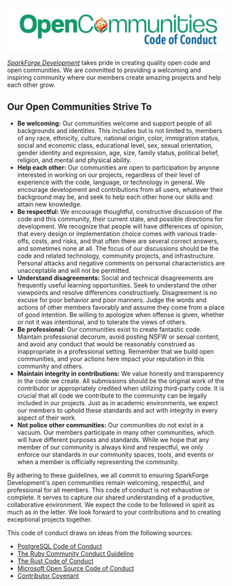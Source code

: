 <div align="center" width="100%"><img src="./assets/images/open-communities.png"></div>

[_SparkForge Development_](https://sparkforge.dev) takes pride in creating quality open code and open communities. We are committed to providing a welcoming and inspiring community where our members create amazing projects and help each other grow.

## Our Open Communities Strive To

- **Be welcoming:** Our communities welcome and support people of all backgrounds and identities. This includes but is not limited to, members of any race, ethnicity, culture, national origin, color, immigration status, social and economic class, educational level, sex, sexual orientation, gender identity and expression, age, size, family status, political belief, religion, and mental and physical ability.
- **Help each other:** Our communities are open to participation by anyone interested in working on our projects, regardless of their level of experience with the code, language, or technology in general. We encourage development and contributions from all users, whatever their background may be, and seek to help each other hone our skills and attain new knowledge.
- **Be respectful:** We encourage thoughtful, constructive discussion of the code and this community, their current state, and possible directions for development. We recognize that people will have differences of opinion, that every design or implementation choice comes with various trade-offs, costs, and risks, and that often there are several correct answers, and sometimes none at all. The focus of our discussions should be the code and related technology, community projects, and infrastructure. Personal attacks and negative comments on personal characteristics are unacceptable and will not be permitted.
- **Understand disagreements:** Social and technical disagreements are frequently useful learning opportunities. Seek to understand the other viewpoints and resolve differences constructively. Disagreement is no excuse for poor behavior and poor manners. Judge the words and actions of other members favorably and assume they come from a place of good intention. Be willing to apologize when offense is given, whether or not it was intentional, and to tolerate the views of others.
- **Be professional:** Our communities exist to create fantastic code. Maintain professional decorum, avoid posting NSFW or sexual content, and avoid any conduct that would be reasonably construed as inappropriate in a professional setting. Remember that we build open communities, and your actions here impact your reputation in this community and others.
- **Maintain integrity in contributions:** We value honesty and transparency in the code we create. All submissions should be the original work of the contributor or appropriately credited when utilizing third-party code. It is crucial that all code we contribute to the community can be legally included in our projects. Just as in academic environments, we expect our members to uphold these standards and act with integrity in every aspect of their work.
- **Not police other communities:** Our communities do not exist in a vacuum. Our members participate in many other communities, which will have different purposes and standards. While we hope that any member of our community is always kind and respectful, we only enforce our standards in our community spaces, tools, and events or when a member is officially representing the community.

By adhering to these guidelines, we all commit to ensuring SparkForge Development's open communities remain welcoming, respectful, and professional for all members. This code of conduct is not exhaustive or complete. It serves to capture our shared understanding of a productive, collaborative environment. We expect the code to be followed in spirit as much as in the letter. We look forward to your contributions and to creating exceptional projects together.

This code of conduct draws on ideas from the following sources:

- [PostgreSQL Code of Conduct](https://www.postgresql.org/about/policies/coc/)
- [The Ruby Community Conduct Guideline](https://www.ruby-lang.org/en/conduct/)
- [The Rust Code of Conduct](https://github.com/rust-lang/prev.rust-lang.org/blob/master/en-US/conduct.md)
- [Microsoft Open Source Code of Conduct](https://microsoft.github.io/codeofconduct/)
- [Contributor Covenant](https://www.contributor-covenant.org)
